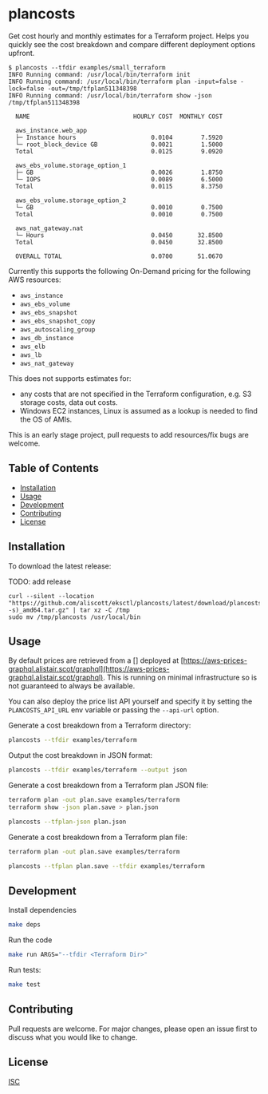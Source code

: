# plancosts

Get cost hourly and monthly estimates for a Terraform project. Helps you quickly see the cost breakdown and compare different deployment options upfront.

```
$ plancosts --tfdir examples/small_terraform
INFO Running command: /usr/local/bin/terraform init
INFO Running command: /usr/local/bin/terraform plan -input=false -lock=false -out=/tmp/tfplan511348398
INFO Running command: /usr/local/bin/terraform show -json /tmp/tfplan511348398

  NAME                             HOURLY COST  MONTHLY COST

  aws_instance.web_app
  ├─ Instance hours                     0.0104        7.5920
  └─ root_block_device GB               0.0021        1.5000
  Total                                 0.0125        9.0920

  aws_ebs_volume.storage_option_1
  ├─ GB                                 0.0026        1.8750
  └─ IOPS                               0.0089        6.5000
  Total                                 0.0115        8.3750

  aws_ebs_volume.storage_option_2
  └─ GB                                 0.0010        0.7500
  Total                                 0.0010        0.7500

  aws_nat_gateway.nat
  └─ Hours                              0.0450       32.8500
  Total                                 0.0450       32.8500

  OVERALL TOTAL                         0.0700       51.0670
```

Currently this supports the following On-Demand pricing for the following AWS resources:
 * `aws_instance`
 * `aws_ebs_volume`
 * `aws_ebs_snapshot`
 * `aws_ebs_snapshot_copy`
 * `aws_autoscaling_group`
 * `aws_db_instance`
 * `aws_elb`
 * `aws_lb`
 * `aws_nat_gateway`

This does not supports estimates for:
  * any costs that are not specified in the Terraform configuration, e.g. S3 storage costs, data out costs.
  * Windows EC2 instances, Linux is assumed as a lookup is needed to find the OS of AMIs.

This is an early stage project, pull requests to add resources/fix bugs are welcome.

## Table of Contents

* [Installation](#installation)
* [Usage](#usage)
* [Development](#development)
* [Contributing](#contributing)
* [License](#license)

## Installation

To download the latest release:

TODO: add release
```
curl --silent --location "https://github.com/aliscott/eksctl/plancosts/latest/download/plancosts_$(uname -s)_amd64.tar.gz" | tar xz -C /tmp
sudo mv /tmp/plancosts /usr/local/bin
```

## Usage

By default prices are retrieved from a [<TODO link to price list API repo>] deployed at [https://aws-prices-graphql.alistair.scot/graphql](https://aws-prices-graphql.alistair.scot/graphql). This is running on minimal infrastructure so is not guaranteed to always be available.

You can also deploy the price list API yourself and specify it by setting the `PLANCOSTS_API_URL` env variable or passing the `--api-url` option.

Generate a cost breakdown from a Terraform directory:
```sh
plancosts --tfdir examples/terraform
```

Output the cost breakdown in JSON format:
```sh
plancosts --tfdir examples/terraform --output json
```

Generate a cost breakdown from a Terraform plan JSON file:
```sh
terraform plan -out plan.save examples/terraform
terraform show -json plan.save > plan.json

plancosts --tfplan-json plan.json
```

Generate a cost breakdown from a Terraform plan file:
```sh
terraform plan -out plan.save examples/terraform

plancosts --tfplan plan.save --tfdir examples/terraform
```

## Development

Install dependencies
```sh
make deps
```

Run the code
```sh
make run ARGS="--tfdir <Terraform Dir>"
```

Run tests:
```sh
make test
```

## Contributing

Pull requests are welcome. For major changes, please open an issue first to discuss what you would like to change.

## License

[ISC](https://choosealicense.com/licenses/isc/)
